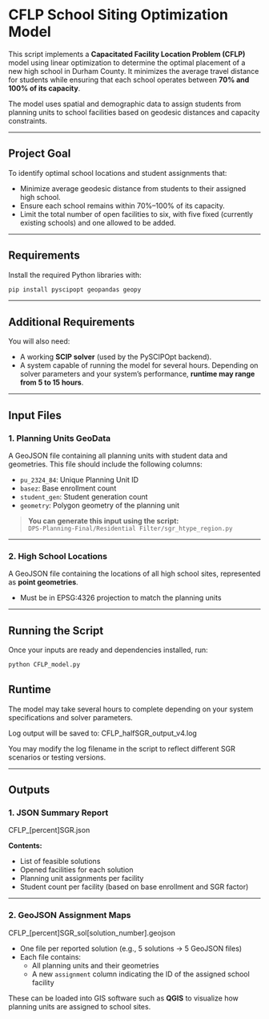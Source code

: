 # CFLP School Siting Optimization Model

This script implements a **Capacitated Facility Location Problem (CFLP)** model using linear optimization to determine the optimal placement of a new high school in Durham County. It minimizes the average travel distance for students while ensuring that each school operates between **70% and 100% of its capacity**.

The model uses spatial and demographic data to assign students from planning units to school facilities based on geodesic distances and capacity constraints.

---

## Project Goal

To identify optimal school locations and student assignments that:

- Minimize average geodesic distance from students to their assigned high school.
- Ensure each school remains within 70%–100% of its capacity.
- Limit the total number of open facilities to six, with five fixed (currently existing schools) and one allowed to be added.

---

## Requirements

Install the required Python libraries with:

```bash
pip install pyscipopt geopandas geopy
```

---

## Additional Requirements

You will also need:

- A working **SCIP solver** (used by the PySCIPOpt backend).
- A system capable of running the model for several hours. Depending on solver parameters and your system’s performance, **runtime may range from 5 to 15 hours**.

---

## Input Files

### 1. Planning Units GeoData

A GeoJSON file containing all planning units with student data and geometries. This file should include the following columns:

- `pu_2324_84`: Unique Planning Unit ID
- `basez`: Base enrollment count
- `student_gen`: Student generation count
- `geometry`: Polygon geometry of the planning unit

> **You can generate this input using the script:**  
> `DPS-Planning-Final/Residential Filter/sgr_htype_region.py`

---

### 2. High School Locations

A GeoJSON file containing the locations of all high school sites, represented as **point geometries**.

- Must be in EPSG:4326 projection to match the planning units

---

## Running the Script

Once your inputs are ready and dependencies installed, run:

```bash
python CFLP_model.py
```

## Runtime

The model may take several hours to complete depending on your system specifications and solver parameters.

Log output will be saved to: CFLP_halfSGR_output_v4.log

You may modify the log filename in the script to reflect different SGR scenarios or testing versions.

---

## Outputs

### 1. JSON Summary Report

CFLP_[percent]SGR.json

**Contents:**
- List of feasible solutions
- Opened facilities for each solution
- Planning unit assignments per facility
- Student count per facility (based on base enrollment and SGR factor)

---

### 2. GeoJSON Assignment Maps

CFLP_[percent]SGR_sol[solution_number].geojson

- One file per reported solution (e.g., 5 solutions → 5 GeoJSON files)
- Each file contains:
  - All planning units and their geometries
  - A new `assignment` column indicating the ID of the assigned school facility

These can be loaded into GIS software such as **QGIS** to visualize how planning units are assigned to school sites.
